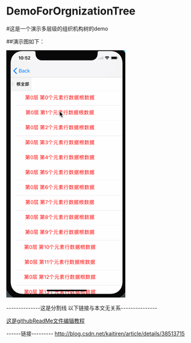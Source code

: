 # DemoForOrgnizationTree
#这是一个演示多层级的组织机构树的demo


##演示图如下：



![orgTreeGif](https://github.com/rickie1219/DemoForOrgnizationTree/blob/master/ScreenShot/001.gif)





--------------这是分割线 以下链接与本文无关系---------------

[这是githubReadMe文件编辑教程](http://blog.csdn.net/kaitiren/article/details/38513715)

------链接---------
http://blog.csdn.net/kaitiren/article/details/38513715
